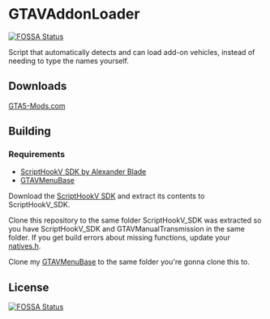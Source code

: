# GTAVAddonLoader
[![FOSSA Status](https://app.fossa.com/api/projects/git%2Bgithub.com%2Flonewolf0708%2FGTAVAddonLoader.svg?type=shield)](https://app.fossa.com/projects/git%2Bgithub.com%2Flonewolf0708%2FGTAVAddonLoader?ref=badge_shield)


Script that automatically detects and can load add-on vehicles, instead of needing
to type the names yourself.

## Downloads

[GTA5-Mods.com](https://www.gta5-mods.com/scripts/add-on-vehicle-spawner)

## Building

### Requirements
* [ScriptHookV SDK by Alexander Blade](http://www.dev-c.com/gtav/scripthookv/)
* [GTAVMenuBase](https://github.com/E66666666/GTAVMenuBase)

Download the [ScriptHookV SDK](http://www.dev-c.com/gtav/scripthookv/) and extract its contents to ScriptHookV_SDK.

Clone this repository to the same folder ScriptHookV_SDK was extracted so you have ScriptHookV_SDK and GTAVManualTransmission in the same folder. If you get build errors about missing functions, update your [natives.h](hhttps://raw.githubusercontent.com/E66666666/GTAVMenuBase/master/thirdparty/scripthookv-sdk-updates/natives.h).

Clone my [GTAVMenuBase](https://github.com/E66666666/GTAVMenuBase) to the same folder you're gonna clone this to.


## License
[![FOSSA Status](https://app.fossa.com/api/projects/git%2Bgithub.com%2Flonewolf0708%2FGTAVAddonLoader.svg?type=large)](https://app.fossa.com/projects/git%2Bgithub.com%2Flonewolf0708%2FGTAVAddonLoader?ref=badge_large)